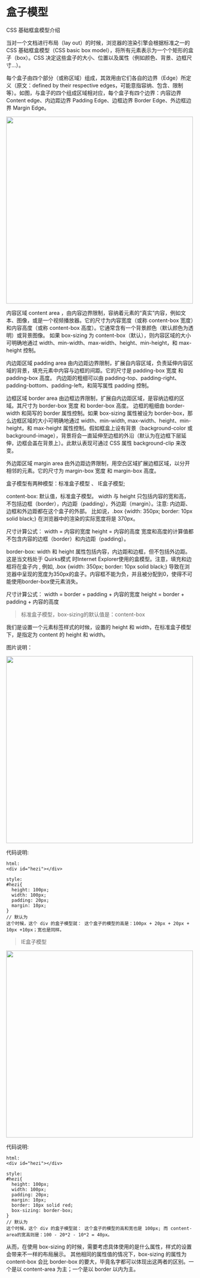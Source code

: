 # 盒子模型

CSS 基础框盒模型介绍

当对一个文档进行布局（lay out）的时候，浏览器的渲染引擎会根据标准之一的 CSS 基础框盒模型（CSS basic box model），将所有元素表示为一个个矩形的盒子（box）。CSS 决定这些盒子的大小、位置以及属性（例如颜色、背景、边框尺寸…）。

每个盒子由四个部分（或称区域）组成，其效用由它们各自的边界（Edge）所定义（原文：defined by their respective edges，可能意指容纳、包含、限制等）。如图，与盒子的四个组成区域相对应，每个盒子有四个边界：内容边界 Content edge、内边距边界 Padding Edge、边框边界 Border Edge、外边框边界 Margin Edge。

<img src="https://mzlgit.github.io/blog/media/csshezi0.png" width="500px"/>


内容区域 content area ，由内容边界限制，容纳着元素的“真实”内容，例如文本、图像，或是一个视频播放器。它的尺寸为内容宽度（或称 content-box 宽度）和内容高度（或称 content-box 高度）。它通常含有一个背景颜色（默认颜色为透明）或背景图像。
如果 box-sizing 为 content-box（默认），则内容区域的大小可明确地通过 width、min-width、max-width、height、min-height，和 max-height 控制。

内边距区域 padding area 由内边距边界限制，扩展自内容区域，负责延伸内容区域的背景，填充元素中内容与边框的间距。它的尺寸是 padding-box 宽度 和 padding-box 高度。
内边距的粗细可以由 padding-top、padding-right、padding-bottom、padding-left，和简写属性 padding 控制。

边框区域 border area 由边框边界限制，扩展自内边距区域，是容纳边框的区域。其尺寸为 border-box  宽度 和 border-box 高度。
边框的粗细由 border-width 和简写的 border 属性控制。如果 box-sizing 属性被设为 border-box，那么边框区域的大小可明确地通过 width、min-width, max-width、height、min-height，和 max-height 属性控制。假如框盒上设有背景（background-color 或 background-image），背景将会一直延伸至边框的外沿（默认为在边框下层延伸，边框会盖在背景上）。此默认表现可通过 CSS 属性 background-clip 来改变。

外边距区域 margin area 由外边距边界限制，用空白区域扩展边框区域，以分开相邻的元素。它的尺寸为 margin-box 宽度 和 margin-box 高度。

盒子模型有两种模型：标准盒子模型 、 IE盒子模型;

content-box:
默认值，标准盒子模型。 width 与 height 只包括内容的宽和高， 不包括边框（border），内边距（padding），外边距（margin）。注意: 内边距、边框和外边距都在这个盒子的外部。 比如说，.box {width: 350px; border: 10px solid black;} 在浏览器中的渲染的实际宽度将是 370px。

尺寸计算公式：
width = 内容的宽度
height = 内容的高度
宽度和高度的计算值都不包含内容的边框（border）和内边距（padding）。

border-box: 
width 和 height 属性包括内容，内边距和边框，但不包括外边距。这是当文档处于 Quirks模式 时Internet Explorer使用的盒模型。注意，填充和边框将在盒子内 , 例如, .box {width: 350px; border: 10px solid black;} 导致在浏览器中呈现的宽度为350px的盒子。内容框不能为负，并且被分配到0，使得不可能使用border-box使元素消失。

尺寸计算公式：
width = border + padding + 内容的宽度
height = border + padding + 内容的高度



> 标准盒子模型，box-sizing的默认值是：content-box

我们是设置一个元素标签样式的时候，设置的 height 和 width，在标准盒子模型下，是指定为 content 的 height 和 width。

<p>图片说明： </p>
<img src="https://mzlgit.github.io/blog/media/css/csshezi1.png" width="500px"/>

代码说明:

```
html: 
<div id="hezi"></div>

style:
#hezi{
  height: 100px;
  width: 100px;
  padding: 20px;
  margin: 10px;
}
// 默认为
这个时候，这个 div 的盒子模型就： 这个盒子的模型的高是：100px + 20px + 20px + 10px +10px；宽也是同样。
```


> IE盒子模型

<img src="https://mzlgit.github.io/blog/media/css/csshezi2.png" width="500px"/>

代码说明:

```
html: 
<div id="hezi"></div>

style:
#hezi{
  height: 100px;
  width: 100px;
  padding: 20px;
  margin: 10px;
  border: 10px solid red;
  box-sizing: border-box;
}
// 默认为
这个时候，这个 div 的盒子模型就： 这个盒子的模型的高和宽也是 100px; 而 content-area的宽高则是：100 - 20*2 - 10*2 = 40px。
```

从而，在使用 box-sizing 的时候，需要考虑具体使用的是什么属性，样式的设置会带来不一样的布局展示。
其他相同的属性值的情况下，box-sizing 的属性为 content-box 会比 border-box 的要大，毕竟名字都可以体现出这两者的区别。一个是以 content-area 为主；一个是以 border 以内为主。